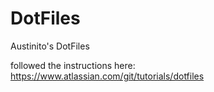 # DotFiles
Austinito's DotFiles

followed the instructions here:
https://www.atlassian.com/git/tutorials/dotfiles
